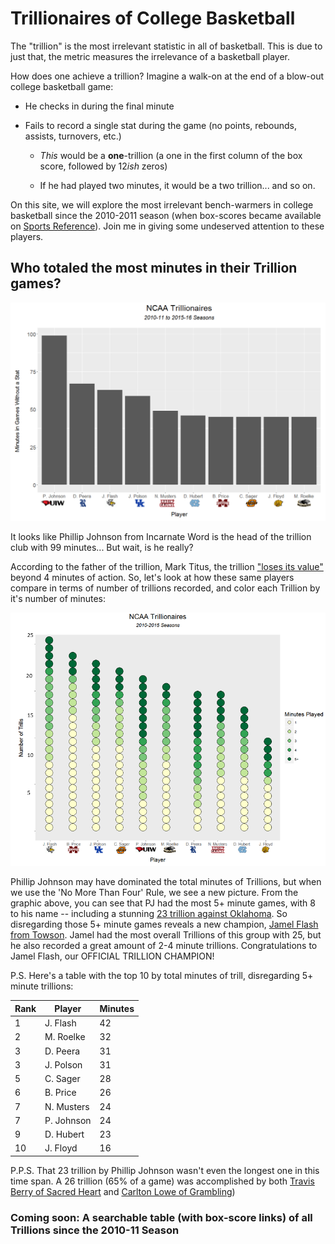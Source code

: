 # Trillionaires of College Basketball

The "trillion" is the most irrelevant statistic in all of basketball. This is due to just that, the metric measures the irrelevance of a basketball player.

How does one achieve a trillion? Imagine a walk-on at the end of a blow-out college basketball game:

- He checks in during the final minute

- Fails to record a single stat during the game (no points, rebounds, assists, turnovers, etc.)

  - *This* would be a **one**-trillion (a one in the first column of the box score, followed by 12*ish* zeros) 
  
  - If he had played two minutes, it would be a two trillion... and so on.

On this site, we will explore the most irrelevant bench-warmers in college basketball since the 2010-2011 season (when box-scores became available on [Sports Reference](http://www.sports-reference.com/cbb/boxscores/)).  Join me in giving some undeserved attention to these players. 

## Who totaled the most minutes in their Trillion games?

   ![Minutes](TopTrillPlayerMinutes.PNG)

It looks like Phillip Johnson from Incarnate Word is the head of the trillion club with 99 minutes... But wait, is he really?

According to the father of the trillion, Mark Titus, the trillion ["loses its value"](http://clubtrillion.blogspot.com/2009/12/abhor-more-than-four.html?m=0) beyond 4 minutes of action.  So, let's look at how these same players compare in terms of number of trillions recorded, and color each Trillion by it's number of minutes:

  ![Individualized and Minute Color](IndividualTrillsColorByMinutes.PNG)


Phillip Johnson may have dominated the total minutes of Trillions, but when we use the 'No More Than Four' Rule, we see a new picture.   From the graphic above, you can see that PJ had the most 5+ minute games, with 8 to his name -- including a stunning [23 trillion against Oklahoma](http://www.sports-reference.com/cbb/boxscores/2015-11-24-oklahoma.html).  So disregarding those 5+ minute games reveals a new champion, [Jamel Flash from Towson](http://www.towsontigers.com/roster.aspx?rp_id=5946). Jamel had the most overall Trillions of this group with 25, but he also recorded a great amount of 2-4 minute trillions.  Congratulations to Jamel Flash, our OFFICIAL TRILLION CHAMPION!


P.S. Here's a table with the top 10 by total minutes of trill, disregarding 5+ minute trillions:

Rank | Player  | Minutes 
---- | ------- | ------- 
1 | J. Flash | 42 
2 | M. Roelke | 32
3 | D. Peera  | 31 
3 | J. Polson  | 31
5 | C. Sager  | 28 
6 | B. Price  | 26 
7 | N. Musters  | 24  
7 | P. Johnson  | 24  
9 | D. Hubert  | 23 
10 | J. Floyd  | 16 


P.P.S. That 23 trillion by Phillip Johnson wasn't even the longest one in this time span. A 26 trillion (65% of a game) was accomplished by both [Travis Berry of Sacred Heart](http://www.sports-reference.com/cbb/boxscores/2015-11-13-sacred-heart.html) and [Carlton Lowe of Grambling](http://www.sports-reference.com/cbb/boxscores/2016-01-02-grambling.html))
 

### Coming soon: A searchable table (with box-score links) of all Trillions since the 2010-11 Season
